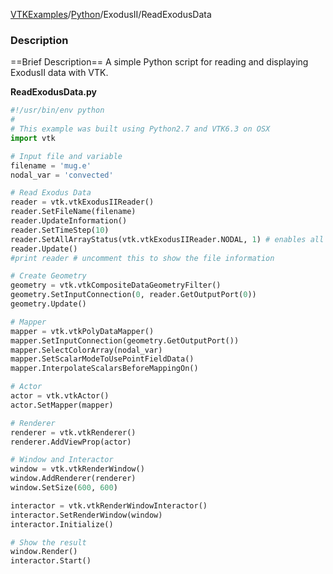[VTKExamples](/index/)/[Python](/Python)/ExodusII/ReadExodusData

### Description
==Brief Description==
A simple Python script for reading and displaying ExodusII data with VTK.

**ReadExodusData.py**
```python
#!/usr/bin/env python
#
# This example was built using Python2.7 and VTK6.3 on OSX
import vtk

# Input file and variable
filename = 'mug.e'
nodal_var = 'convected'

# Read Exodus Data
reader = vtk.vtkExodusIIReader()
reader.SetFileName(filename)
reader.UpdateInformation()
reader.SetTimeStep(10)
reader.SetAllArrayStatus(vtk.vtkExodusIIReader.NODAL, 1) # enables all NODAL variables
reader.Update()
#print reader # uncomment this to show the file information

# Create Geometry
geometry = vtk.vtkCompositeDataGeometryFilter()
geometry.SetInputConnection(0, reader.GetOutputPort(0))
geometry.Update()

# Mapper
mapper = vtk.vtkPolyDataMapper()
mapper.SetInputConnection(geometry.GetOutputPort())
mapper.SelectColorArray(nodal_var)
mapper.SetScalarModeToUsePointFieldData()
mapper.InterpolateScalarsBeforeMappingOn()

# Actor
actor = vtk.vtkActor()
actor.SetMapper(mapper)

# Renderer
renderer = vtk.vtkRenderer()
renderer.AddViewProp(actor)

# Window and Interactor
window = vtk.vtkRenderWindow()
window.AddRenderer(renderer)
window.SetSize(600, 600)

interactor = vtk.vtkRenderWindowInteractor()
interactor.SetRenderWindow(window)
interactor.Initialize()

# Show the result
window.Render()
interactor.Start()
```
